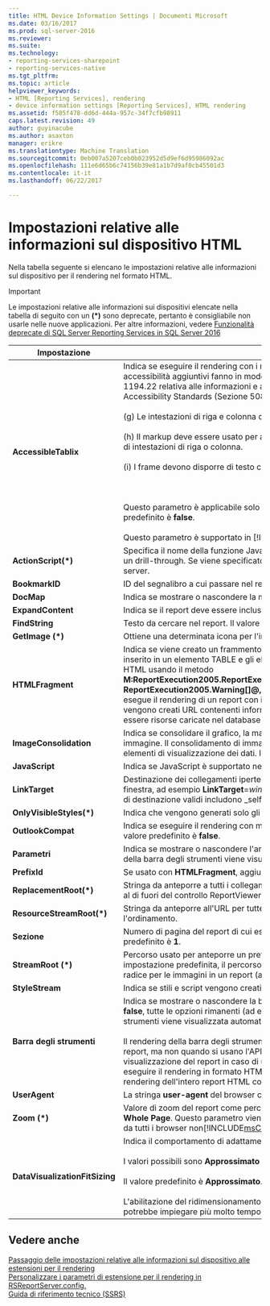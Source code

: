 ```yaml
---
title: HTML Device Information Settings | Documenti Microsoft
ms.date: 03/16/2017
ms.prod: sql-server-2016
ms.reviewer: 
ms.suite: 
ms.technology:
- reporting-services-sharepoint
- reporting-services-native
ms.tgt_pltfrm: 
ms.topic: article
helpviewer_keywords:
- HTML [Reporting Services], rendering
- device information settings [Reporting Services], HTML rendering
ms.assetid: f505f478-dd6d-444a-957c-34f7cfb98911
caps.latest.revision: 49
author: guyinacube
ms.author: asaxton
manager: erikre
ms.translationtype: Machine Translation
ms.sourcegitcommit: 0eb007a5207ceb0b023952d5d9ef6d95986092ac
ms.openlocfilehash: 111e6d65b6c74156b39e81a1b7d9af0cb45501d3
ms.contentlocale: it-it
ms.lasthandoff: 06/22/2017

---
```

# <a name="html-device-information-settings"></a>Impostazioni relative alle informazioni sul dispositivo HTML
Nella tabella seguente si elencano le impostazioni relative alle informazioni sul dispositivo per il rendering nel formato HTML.  
  
> [!IMPORTANT]  
>  Le impostazioni relative alle informazioni sui dispositivi elencate nella tabella di seguito con un **(\*)** sono deprecate, pertanto è consigliabile non usarle nelle nuove applicazioni. Per altre informazioni, vedere [Funzionalità deprecate di SQL Server Reporting Services in SQL Server 2016](../reporting-services/deprecated-features-in-sql-server-reporting-services-ssrs.md)   
  
|Impostazione|Valore|  
|-------------|-----------|  
|**AccessibleTablix**|Indica se eseguire il rendering con i metadati di accessibilità aggiuntivi per l'utilizzo con le utilità per la lettura dello schermo. I metadati di accessibilità aggiuntivi fanno in modo che il report visualizzabile sia conforme agli standard tecnici riportati di seguito definiti nella sezione 1194.22 relativa alle informazioni e alle applicazioni Intranet e Internet basate sul web nel documento Electronic and Information Technology Accessibility Standards (Sezione 508):<br /><br /> (g) Le intestazioni di riga e colonna devono essere identificate per le tabelle di dati.<br /><br /> (h) Il markup deve essere usato per associare celle di dati e celle di intestazione per le tabelle di dati che dispongono di due o più livelli logici di intestazioni di riga o colonna.<br /><br /> (i) I frame devono disporre di testo che ne faciliti l'identificazione e la navigazione.<br /><br /> <br /><br /> Questo parametro è applicabile solo ai report che contengono strutture di tabelle o matrici semplici con raggruppamento semplice. Il valore predefinito è **false**.<br /><br /> Questo parametro è supportato in [!INCLUDE[msCoName](../includes/msconame-md.md)][!INCLUDE[SPS2010](../includes/sps2010-md.md)], ma non in [!INCLUDE[msCoName](../includes/msconame-md.md)] [!INCLUDE[SPS2007](../includes/sps2007-md.md)].|  
|**ActionScript(\*)**|Specifica il nome della funzione JavaScript da usare quando si verifica un evento relativo alla funzione, ad esempio la scelta di un segnalibro o un drill-through. Se viene specificato questo parametro, un evento relativo all'azione genererà la funzione JavaScript anziché un postback al server.|  
|**BookmarkID**|ID del segnalibro a cui passare nel report.|  
|**DocMap**|Indica se mostrare o nascondere la mappa documento del report. Il valore predefinito di questo parametro è **true**.|  
|**ExpandContent**|Indica se il report deve essere incluso in una struttura di tabella per limitarne la dimensione orizzontale.|  
|**FindString**|Testo da cercare nel report. Il valore predefinito di questo parametro è una stringa vuota.|  
|**GetImage (\*)**|Ottiene una determinata icona per l'interfaccia utente del visualizzatore HTML.|  
|**HTMLFragment**|Indica se viene creato un frammento HTML al posto di un documento HTML completo. In un frammento HTML il contenuto del report viene inserito in un elemento TABLE e gli elementi HTML e BODY vengono omessi. Il valore predefinito è **false**. Se si esegue il rendering in formato HTML usando il metodo **M:ReportExecution2005.ReportExecutionService.Render(System.String,System.String,System.String@,System.String@,System.String@, ReportExecution2005.Warning[]@,System.String[]@)** del SOAP API, è necessario impostare queste informazioni sul dispositivo su **true** se si esegue il rendering di un report con immagini. Se si esegue il rendering tramite SOAP con la proprietà **HTMLFragment** impostata su **true** , vengono creati URL contenenti informazioni sulla sessione che è possibile usare per richiedere correttamente le immagini. Le immagini devono essere risorse caricate nel database del server di report.|  
|**ImageConsolidation**|Indica se consolidare il grafico, la mappa, il misuratore e le immagini dell'indicatore di cui è stato eseguito il rendering in un'unica grande immagine. Il consolidamento di immagini consente di migliorare le prestazioni del report nel browser del client quando il report contiene molti elementi di visualizzazione dei dati. Il valore predefinito per i browser più recenti è **true** .|  
|**JavaScript**|Indica se JavaScript è supportato nel report visualizzabile. Il valore predefinito è **true**.|  
|**LinkTarget**|Destinazione dei collegamenti ipertestuali nel report. È possibile impostare come destinazione una finestra o un frame fornendo il nome della finestra, ad esempio **LinkTarget**=*window_name*oppure impostare come destinazione una finestra nuova usando **LinkTarget**=_blank. Altri nomi di destinazione validi includono _self, _parent e _top.|  
|**OnlyVisibleStyles(\*)**|Indica che vengono generati solo gli stili condivisi per la pagina di cui è stato attualmente eseguito il rendering.|  
|**OutlookCompat**|Indica se eseguire il rendering con metadati aggiuntivi che comportano una visualizzazione migliore del report in Outlook, mentre per altri il valore predefinito è **false**.|  
|**Parametri**|Indica se mostrare o nascondere l'area dei parametri della barra degli strumenti. Se si imposta questo parametro su **true**, l'area dei parametri della barra degli strumenti viene visualizzata. Il valore predefinito di questo parametro è **true**.|  
|**PrefixId**|Se usato con **HTMLFragment**, aggiunge il prefisso specificato a tutti gli attributi **ID** nel frammento HTML creato.|  
|**ReplacementRoot(\*)**|Stringa da anteporre a tutti i collegamenti di drill-through, attivazione/disattivazione e segnalibro nel report quando viene eseguito il rendering al di fuori del controllo ReportViewer. Ad esempio, viene usata per il reindirizzamento della selezione di un utente a una pagina personalizzata.|  
|**ResourceStreamRoot(\*)**|Stringa da anteporre all'URL per tutte le risorse dell'immagine, ad esempio le immagini per l'attivazione o la disattivazione oppure l'ordinamento.|  
|**Sezione**|Numero di pagina del report di cui eseguire il rendering. Un valore **0** indica che viene eseguito il rendering di tutte le sezioni del report. Il valore predefinito è **1**.|  
|**StreamRoot (\*)**|Percorso usato per anteporre un prefisso al valore dell'attributo **src** dell'elemento IMG nel report HTML restituito dal server di report. Per impostazione predefinita, il percorso viene fornito dal server di report. È possibile utilizzare questa impostazione per specificare un percorso radice per le immagini in un report (ad esempio, **http://\<nomeserver >/risorse/companyimages**).|  
|**StyleStream**|Indica se stili e script vengono creati come flusso separato anziché nel documento. Il valore predefinito è **false**.|  
|**Barra degli strumenti**|Indica se mostrare o nascondere la barra degli strumenti. Il valore predefinito di questo parametro è **true**. Se il valore di questo parametro è **false**, tutte le opzioni rimanenti (ad eccezione della mappa documento) vengono ignorate. Se si omette questo parametro, la barra degli strumenti viene visualizzata automaticamente nei formati di rendering che la supportano.<br /><br /> Il rendering della barra degli strumenti del Visualizzatore report viene eseguito quando si usano l'accesso con URL per il rendering di un report, ma non quando si usano l'API SOAP. L'impostazione relativa alle informazioni sul dispositivo **Toolbar** influisce tuttavia sulla modalità di visualizzazione del report in caso di utilizzo del metodo **Render** SOAP. Se il valore di questo parametro è **true** quando si usano SOAP per eseguire il rendering in formato HTML, viene eseguito il rendering solo della prima sezione del report. Se il valore è **false**, viene eseguito il rendering dell'intero report HTML come singola pagina HTML.|  
|**UserAgent**|La stringa **user-agent** del browser che effettua la richiesta, situata nella richiesta HTTP.|  
|**Zoom (\*)**|Valore di zoom del report come percentuale di un valore intero o come costante stringa. I valori stringa standard comprendono **Page Width** e **Whole Page**. Questo parametro viene ignorato dalle versioni di [!INCLUDE[msCoName](../includes/msconame-md.md)] Internet Explorer precedenti a Internet Explorer 5.0 e da tutti i browser non[!INCLUDE[msCoName](../includes/msconame-md.md)] . Il valore predefinito di questo parametro è **100**.|  
|**DataVisualizationFitSizing**|Indica il comportamento di adattamento della visualizzazione dei dati all'interno di una tablix. Sono inclusi grafici, misuratori e mappe.<br /><br /> I valori possibili sono **Approssimato** ed **Esatto**.<br /><br /> Il valore predefinito è **Approssimato**. Se l'impostazione viene rimossa dal file **rsreportserver.config** il comportamento predefinito è **Esatto**.<br /><br /> L'abilitazione del ridimensionamento **Esatto** può avere impatto sulle prestazioni perché l'elaborazione per determinare la dimensione esatta potrebbe impiegare più molto tempo di un adattamento approssimativo.|  
  
## <a name="see-also"></a>Vedere anche  
 [Passaggio delle impostazioni relative alle informazioni sul dispositivo alle estensioni per il rendering](../reporting-services/report-server-web-service/net-framework/passing-device-information-settings-to-rendering-extensions.md)   
 [Personalizzare i parametri di estensione per il rendering in RSReportServer.config.](../reporting-services/customize-rendering-extension-parameters-in-rsreportserver-config.md)   
 [Guida di riferimento tecnico &#40;SSRS&#41;](../reporting-services/technical-reference-ssrs.md)  
  
  
